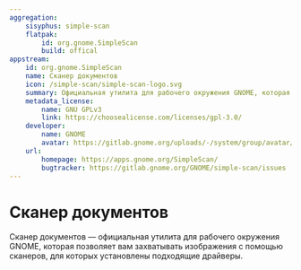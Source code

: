 ```yaml
---
aggregation: 
    sisyphus: simple-scan
    flatpak: 
        id: org.gnome.SimpleScan
        build: offical
appstream:
    id: org.gnome.SimpleScan
    name: Сканер документов
    icon: /simple-scan/simple-scan-logo.svg
    summary: Официальная утилита для рабочего окружения GNOME, которая позволяет вам захватывать изображения с помощью сканеров
    metadata_license: 
        name: GNU GPLv3
        link: https://choosealicense.com/licenses/gpl-3.0/
    developer: 
        name: GNOME
        avatar: https://gitlab.gnome.org/uploads/-/system/group/avatar/8/gnomelogo.png?width=48
    url: 
        homepage: https://apps.gnome.org/SimpleScan/
        bugtracker: https://gitlab.gnome.org/GNOME/simple-scan/issues
---
```




# Сканер документов

Сканер документов — официальная утилита для рабочего окружения GNOME, которая позволяет вам захватывать изображения с
помощью сканеров, для которых установлены подходящие драйверы.

<!--@include: @apps/_parts/install/content-repo.md-->
<!--@include: @apps/_parts/install/content-flatpak.md-->